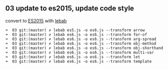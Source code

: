 ## 03 update to es2015, update code style

convert to [ES2015](https://babeljs.io/docs/learn-es2015/) with [lebab](https://github.com/lebab/lebab)

```shell
➜  03 git:(master) ✗ lebab es5.js -o es6.js --transform arrow
➜  03 git:(master) ✗ lebab es6.js -o es6.js --transform for-of
➜  03 git:(master) ✗ lebab es6.js -o es6.js --transform arg-spread
➜  03 git:(master) ✗ lebab es6.js -o es6.js --transform obj-method
➜  03 git:(master) ✗ lebab es6.js -o es6.js --transform obj-shorthand
➜  03 git:(master) ✗ lebab es6.js -o es6.js --transform multi-var
➜  03 git:(master) ✗ lebab es6.js -o es6.js --transform let
➜  03 git:(master) ✗ lebab es6.js -o es6.js --transform template
```
